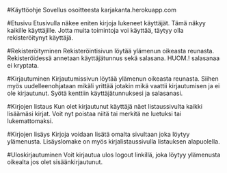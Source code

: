 #Käyttöohje
Sovellus osoitteesta karjakanta.herokuapp.com

#Etusivu
Etusivulla näkee eniten kirjoja lukeneet käyttäjät. Tämä näkyy kaikille käyttäjille. Jotta muita toimintoja voi käyttää, täytyy olla rekisteröitynyt käyttäjä.

#Rekisteröityminen
Rekisteröintisivun löytää ylämenun oikeasta reunasta. Rekisteröidessä annetaan käyttäjätunnus sekä salasana. HUOM.! salasanaa ei kryptata.

#Kirjautuminen
Kirjautumissivun löytää ylämenun oikeasta reunasta. Siihen myös uudelleenohjataan mikäli yrittää jotakin mikä vaattii kirjautumisen ja ei ole kirjautunut.
Syötä kenttiin käyttäjätunnuksesi ja salasanasi.

#Kirjojen listaus
Kun olet kirjautunut käyttäjä näet listaussivulta kaikki lisäämäsi kirjat. Voit nyt poistaa niitä tai merkitä ne luetuksi tai lukemattomaksi.

#Kirjojen lisäys
Kirjoja voidaan lisätä omalta sivultaan joka löytyy ylämenusta. Lisäyslomake on myös kirjalistaussivulla listauksen alapuolella.

#Uloskirjautuminen
Voit kirjautua ulos logout linkillä, joka löytyy ylämenusta oikealta jos olet sisäänkirjautunut.
